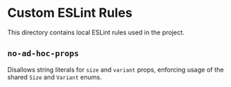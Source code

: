 # Custom ESLint Rules

This directory contains local ESLint rules used in the project.

## `no-ad-hoc-props`

Disallows string literals for `size` and `variant` props, enforcing usage of the shared `Size` and `Variant` enums.
